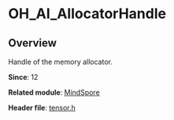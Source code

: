 # OH_AI_AllocatorHandle
<!--Kit_MindSpore Lite Kit--><!--System_AI-->

## Overview

Handle of the memory allocator.

**Since**: 12

**Related module**: [MindSpore](capi-mindspore.md)

**Header file**: [tensor.h](capi-tensor-h.md)

